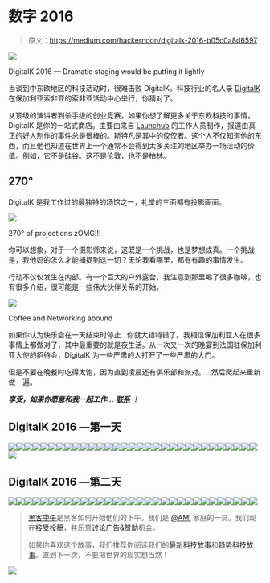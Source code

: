 # 数字 2016

> 原文：<https://medium.com/hackernoon/digitalk-2016-b05c0a8d6597>

![](img/c54fa4ecfb6357b9d70d75272c323cf3.png)

DigitalK 2016 — Dramatic staging would be putting it lightly

当谈到中东欧地区的科技活动时，很难击败 DigitalK。科技行业的名人录 [DigitalK](https://hackernoon.com/tagged/digitalk) 在保加利亚索非亚的索非亚活动中心举行，你猜对了。

从顶级的演讲者到杀手级的创业竞赛，如果你想了解更多关于东欧科技的事情，DigitalK 是你的一站式商店。主要由来自 [Launchub](http://www.launchub.vc/) 的工作人员制作，报道由真正的好人制作的事件总是很棒的。斯特凡是其中的佼佼者。这个人不仅知道他的东西，而且他也知道在世界上一个通常不会得到太多关注的地区举办一场活动的价值。例如，它不是硅谷。这不是伦敦，也不是柏林。

## 270°

DigitalK 是我工作过的最独特的场馆之一，礼堂的三面都有投影画面。

![](img/c963786d8c13eaf8239b3ca5a106d414.png)

270° of projections zOMG!!!

你可以想象，对于一个摄影师来说，这既是一个挑战，也是梦想成真。一个挑战是，我他妈的怎么才能捕捉到这一切？无论我看哪里，都有有趣的事情发生。

行动不仅仅发生在内部。有一个巨大的户外露台，我注意到那里喝了很多咖啡，也有很多介绍，很可能是一些伟大伙伴关系的开始。

![](img/6af1a65f133ed591ff6ca8509a17523b.png)

Coffee and Networking abound

如果你认为快乐会在一天结束时停止…你就大错特错了。我相信保加利亚人在很多事情上都做对了，其中最重要的就是夜生活。从一次又一次的晚宴到法国驻保加利亚大使的招待会，DigitalK 为一些严肃的人打开了一些严肃的大门。

但是不要在晚餐时吃得太饱，因为直到凌晨还有俱乐部和派对。…然后爬起来重新做一遍。

***享受，如果你愿意和我一起工作…*** [***联系***](http://www.dantaylorphotography.com/contact/) ***！***

## DigitalK 2016 —第一天

![](img/99f34ee99a10feb93f2b43d7358a028c.png)![](img/310bb8bda46ef29cc3ab48faccabc427.png)![](img/9a60f9b9b96d244b760d1973a447b120.png)![](img/200d1cc053e9293406386c35e21a6dc8.png)![](img/7b622f685c4ae0ee09d1194495c357a1.png)![](img/3859e034d5a1463ff0a9be7918106b70.png)![](img/5a979503489fdb0378d0aa376fe9fe52.png)![](img/8953fb7e072fe7a29706ad4db288d882.png)![](img/2c51b27e507aacc84fd20bdd304b20a0.png)![](img/88d9355706710a9e82a468b0b9c78781.png)![](img/0fc7042bb37f0a95230bfbb12be12acb.png)![](img/305e4ea2c4653cf4a6cb279fcd250d69.png)![](img/7d89e2fd198a30b4f966250fb86ace4e.png)![](img/d0d66d245fffc3d4e086de244f207ce9.png)![](img/9fd6df690412778eb6e2af9da7a7a6e6.png)![](img/e68a376e32d75f3f0a90e05abc237048.png)![](img/25104f08d1fdfe86bf20ba60e8534866.png)![](img/857d85bedbcd9d4ab3142635194a3a3f.png)![](img/9b962a84991ff92414bfe4ebd9f4686d.png)![](img/d66de361142c43a9946f89eb478a0f61.png)![](img/4cd841f8a6de58ff337eba46ae69cc73.png)![](img/ddc778279eb0de2e2692e8d23a2fee29.png)![](img/d82cc4de978c5ed9f2de8602c4348474.png)![](img/70c55467d6a35e96a2ac8453645d1b46.png)![](img/ccb23c6e23737aadd50ace1c7ba13c01.png)![](img/1acc7796306e8f37ac85bb4854d31e78.png)![](img/a9a20af35b86101670c009c1d985e916.png)![](img/3ce29b0e1d1120106f80b056142a9694.png)![](img/668cb394eb512cce3c3db3f7bc1db81c.png)![](img/9c1daa52a82d4b42ec90eef572e3a36a.png)![](img/c18af9f4f9a1426257d98f920f911740.png)![](img/59fe0934cffd8ce059770b02e8204d13.png)

## DigitalK 2016 —第二天

![](img/ab50b588eedc8532418333220d86c5f6.png)![](img/dd4065c5ad37618c0aba0f5d93a232c1.png)![](img/cca101e4faa4465cf391a5189de8ea89.png)![](img/ac88a3a0430235e8ab0fc03c10c6dbba.png)![](img/78dd124e4036b578b218c004149c16af.png)![](img/19b0ad1f0dd80052585ccd380f7b3e9c.png)![](img/f6234d97b2da85f627f5b9869a21bc39.png)![](img/55e2db12f73ca46fa17a6abf08ce7c4b.png)![](img/865cfb8035350784b98ee38c9aed8e9c.png)![](img/2322bcbf71d563eb65df6d99e2770694.png)![](img/1b8ad85691a6d39a71781462d4a24e71.png)![](img/18276481cc3b3884b695f9eafffa2c2b.png)![](img/98b8c3c92e4c07ab8803f1cf9f6b923e.png)![](img/c8bdd4481782aacf29735eb91c639cb0.png)![](img/e84b24f331cd3981d9da4ef24460cf7b.png)![](img/749bfae81189bf821a2d3af2a0a3c1d3.png)![](img/701a12ae33319c9bb4bc37793b086765.png)![](img/07a7099486dabe7dc057cb352f00c3ae.png)![](img/e9b00837a08c2bcf37029e3359d16cb7.png)![](img/6295f2a7482a701e55daa74aa906fc0f.png)![](img/45d4a8e786e98a4e4fee9aec54bc663e.png)![](img/1ed4ecfebeabe0e30dbfa7a538a2aa4d.png)![](img/0625236c03d56cbdaed18f85bf469ebb.png)![](img/1b1d8ca64d4f3d88689642eb96a52cbf.png)![](img/98485513b6881b127718462c650c0558.png)![](img/ae9eeb32b9010905c572e9600f6673e6.png)![](img/77e0129fb15c7b18cdbf47c84ea18298.png)![](img/e7053623b0599240e2ce69f12ccf8993.png)[![](img/50ef4044ecd4e250b5d50f368b775d38.png)](http://bit.ly/HackernoonFB)[![](img/979d9a46439d5aebbdcdca574e21dc81.png)](https://goo.gl/k7XYbx)[![](img/2930ba6bd2c12218fdbbf7e02c8746ff.png)](https://goo.gl/4ofytp)

> [黑客中午](http://bit.ly/Hackernoon)是黑客如何开始他们的下午。我们是 [@AMI](http://bit.ly/atAMIatAMI) 家庭的一员。我们现在[接受投稿](http://bit.ly/hackernoonsubmission)，并乐意[讨论广告&赞助](mailto:partners@amipublications.com)机会。
> 
> 如果你喜欢这个故事，我们推荐你阅读我们的[最新科技故事](http://bit.ly/hackernoonlatestt)和[趋势科技故事](https://hackernoon.com/trending)。直到下一次，不要把世界的现实想当然！

![](img/be0ca55ba73a573dce11effb2ee80d56.png)